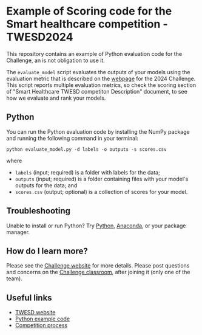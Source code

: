 # Example of Scoring code for the Smart healthcare competition - TWESD2024

This repository contains an example of Python evaluation code for the Challenge, an is not obligation to use it.

The `evaluate_model` script evaluates the outputs of your models using the evaluation metric that is described on the [webpage](http://www.ceslab.org/TWESD2024/) for the 2024 Challenge. 
This script reports multiple evaluation metrics, so check the scoring section of "Smart Healthcare TWESD competiton Description" document, to see how we evaluate and rank your models.

## Python

You can run the Python evaluation code by installing the NumPy package and running the following command in your terminal:

    python evaluate_model.py -d labels -o outputs -s scores.csv

where

- `labels` (input; required) is a folder with labels for the data;
- `outputs` (input; required) is a folder containing files with your model's outputs for the data; and
- `scores.csv` (output; optional) is a collection of scores for your model.

## Troubleshooting

Unable to install or run Python? Try [Python](https://www.python.org/downloads/), [Anaconda](https://www.anaconda.com/products/individual), or your package manager.

## How do I learn more?

Please see the [Challenge website](http://www.ceslab.org/TWESD2024/) for more details. Please post questions and concerns on the [Challenge classroom](https://classroom.google.com/u/1/c/NjUyNjE0ODk0MDg5), after joining it (only one of the team).

## Useful links

- [TWESD website](http://www.ceslab.org/TWESD2024/)
- [Python example code](https://github.com/aymenabid-lab/code-competiton-TWESD-2024/tree/main)
- [Competition process](https://docs.google.com/document/d/e/2PACX-1vT1lRtUdm_A_kvCX_LcxFRBRwQljDLel1ufxht4HHkjNNN77RvsVhT4bILPl_kfIbp-Y5o1ClSHURnJ/pub)

